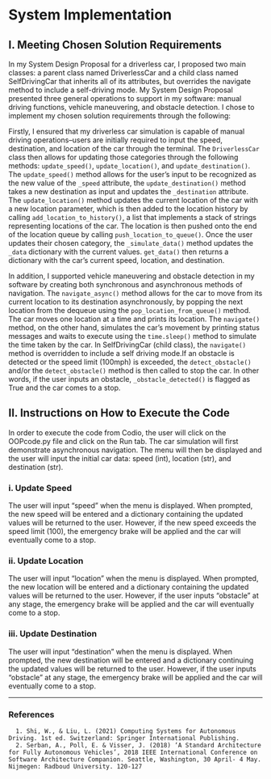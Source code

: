 

<div class="rendered-markdown"><h1>System Implementation</h1>
<h2>I. Meeting Chosen Solution Requirements</h2>
<p>In my System Design Proposal for a driverless car, I proposed two main classes: a parent class named DriverlessCar and a child class named SelfDrivingCar that inherits all of its attributes, but overrides the navigate method to include a self-driving mode. My System Design Proposal presented three general operations to support in my software: manual driving functions, vehicle maneuvering, and obstacle detection. I chose to implement my chosen solution requirements through the following:</p>
<p>Firstly, I ensured that my driverless car simulation is capable of manual driving operations&ndash;users are initially required to input the speed, destination, and location of the car through the terminal. The <code>DriverlessCar</code> class then allows for updating those categories through the following methods: <code>update_speed()</code>, <code>update_location()</code>, and <code>update_destination()</code>. The <code>update_speed()</code> method allows for the user’s input to be recognized as the new value of the <code>_speed</code> attribute, the <code>update_destination()</code> method takes a new destination as input and updates the <code>_destination</code> attribute. The <code>update_location()</code> method updates the current location of the car with a new location parameter, which is then added to the location history by calling <code>add_location_to_history()</code>, a list that implements a stack of strings representing locations of the car. The location is then pushed onto the end of the location queue by calling <code>push_location_to_queue()</code>. Once the user updates their chosen category, the <code>_simulate_data()</code> method updates the <code>_data</code> dictionary with the current values. <code>get_data()</code> then returns a dictionary with the car’s current speed, location, and destination.</p>
<p>In addition, I supported vehicle maneuvering and obstacle detection in my software by creating both synchronous and asynchronous methods of navigation. The <code>navigate_async()</code> method allows for the car to move from its current location to its destination asynchronously, by popping the next location from the dequeue using the <code>pop_location_from_queue()</code> method. The car moves one location at a time and prints its location. The <code>navigate()</code> method, on the other hand, simulates the car’s movement by printing status messages and waits to execute using the <code>time.sleep()</code> method to simulate the time taken by the car. In SelfDrivingCar (child class), the <code>navigate()</code> method is overridden to include a self driving mode.If an obstacle is detected or the speed limit (100mph) is exceeded, the <code>detect_obstacle()</code> and/or the <code>detect_obstacle()</code> method is then called to stop the car. In other words, if the user inputs an obstacle, <code>_obstacle_detected()</code> is flagged as True and the car comes to a stop.</p>
<h2>II. Instructions on How to Execute the Code</h2>
<p>In order to execute the code from Codio, the user will click on the OOPcode.py file and click on the Run tab. The car simulation will first demonstrate asynchronous navigation. The menu will then be displayed and the user will input the initial car data: speed (int), location (str), and destination (str).</p>
<h3>i. Update Speed</h3>
<p>The user will input “speed” when the menu is displayed. When prompted, the new speed will be entered and a dictionary containing the updated values will be returned to the user. However, if the new speed exceeds the speed limit (100), the emergency brake will be applied and the car will eventually come to a stop.</p>
<h3>ii. Update Location</h3>
<p>The user will input “location” when the menu is displayed. When prompted, the new location will be entered and a dictionary containing the updated values will be returned to the user. However, if the user inputs “obstacle” at any stage, the emergency brake will be applied and the car will eventually come to a stop.</p>
<h3>iii. Update Destination</h3>
<p>The user will input “destination” when the menu is displayed. When prompted, the new destination will be entered and a dictionary continuing the updated values will be returned to the user. However, if the user inputs “obstacle” at any stage, the emergency brake will be applied and the car will eventually come to a stop.</p>
<hr />
<h3>References</h3>
<pre><code>  1. Shi, W., &amp; Liu, L. (2021) Computing Systems for Autonomous Driving. 1st ed. Switzerland: Springer International Publishing.
  2. Serban, A., Poll, E. &amp; Visser, J. (2018) ‘A Standard Architecture for Fully Autonomous Vehicles’, 2018 IEEE International Conference on Software Architecture Companion. Seattle, Washington, 30 April- 4 May. Nijmegen: Radboud University. 120-127
</code></pre>
</div>

